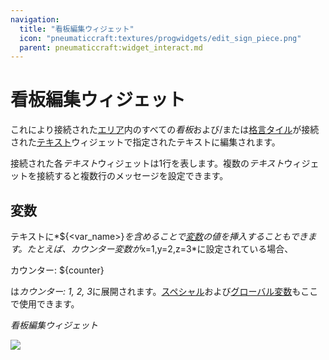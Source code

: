 ```yaml
---
navigation:
  title: "看板編集ウィジェット"
  icon: "pneumaticcraft:textures/progwidgets/edit_sign_piece.png"
  parent: pneumaticcraft:widget_interact.md
---
```


# 看板編集ウィジェット

これにより接続された[エリア](./area.md)内のすべての*看板*および/または[格言タイル](../machines/aphorism_tile.md)が接続された[テキスト](./text.md)ウィジェットで指定されたテキストに編集されます。

接続された各*テキスト*ウィジェットは1行を表します。複数の*テキスト*ウィジェットを接続すると複数行のメッセージを設定できます。

## 変数

テキストに*${<var_name>}*を含めることで[変数](./variables.md)の値を挿入することもできます。たとえば、*カウンター*変数が*x=1,y=2,z=3*に設定されている場合、

<Color hex="#272">カウンター: ${counter}</Color>

は*カウンター: 1, 2, 3*に展開されます。[スペシャル](./variables.md#special)および[グローバル変数](./variables.md#global)もここで使用できます。

*看板編集ウィジェット*

![](edit_sign_piece.png)

